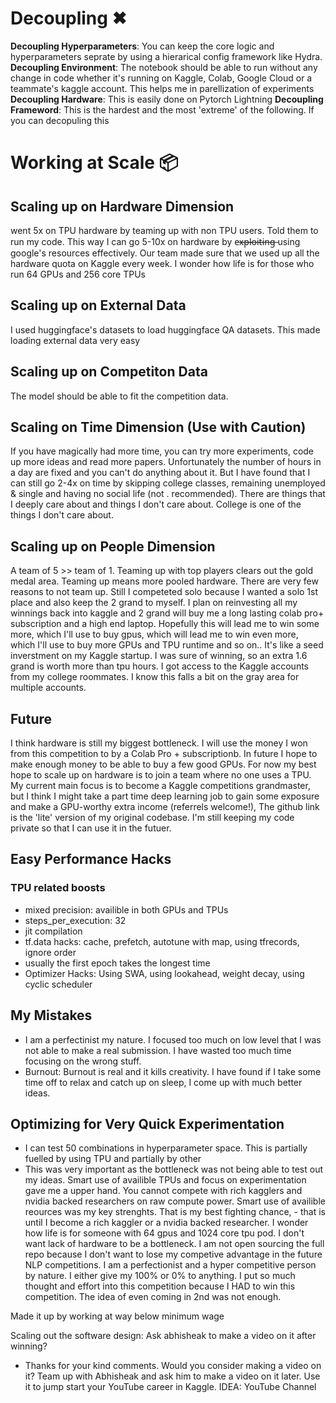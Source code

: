 # Decoupling ✖
__Decoupling Hyperparameters__: You can keep the core logic and hyperparameters seprate by using a hierarical config framework like Hydra. 
__Decoupling Environment__: The notebook should be able to run without any change in code whether it's running on Kaggle, Colab, Google Cloud or a teammate's kaggle account. This helps me in parellization of experiments
__Decoupling Hardware__: This is easily done on Pytorch Lightning
__Decoupling Frameword__: This is the hardest and the most 'extreme' of the following. If you can decopuling this


# Working at Scale 📦
## Scaling up on Hardware Dimension
went 5x on TPU hardware by teaming up with non TPU users. Told them to run my code. This way I can go 5-10x on hardware by e̶x̶p̶l̶o̶i̶t̶i̶n̶g̶  using google's resources effectively. Our team made sure that we used up all the hardware quota on Kaggle every week. I wonder how life is for those who run 64 GPUs and 256 core TPUs

## Scaling up on External Data
I used huggingface's datasets to load huggingface QA datasets. This made loading external data very easy

## Scaling up on Competiton Data
The model should be able to fit the competition data. 

## Scaling on Time Dimension (Use with Caution)
If you have magically had more time, you can try more experiments, code up more ideas and read more papers. Unfortunately the number of hours in a day are fixed and you can't do anything about it. But I have found that I can still go 2-4x on time by skipping college classes, remaining unemployed & single and having no social life (not . recommended). There are things that I deeply care about and things I don't care about. College is one of the things I don't care about. 


## Scaling up on People Dimension
A team of 5 >> team of 1. Teaming up with top players clears out the gold medal area. Teaming up means more pooled hardware. There are very few reasons to not team up. Still I competeted solo because I wanted a solo 1st place and also keep the 2 grand to myself. I plan on reinvesting all my winnings back into kaggle and 2 grand will buy me a long lasting colab pro+ subscription and a high end laptop. Hopefully this will lead me to win some more,  which I'll use to buy gpus, which will lead me to win even more, which I'll use to buy more GPUs and TPU runtime and so on..  It's like a seed inverstment on my Kaggle startup. I was sure of winning, so an extra 1.6 grand is worth more than tpu hours. 
I got access to the Kaggle accounts from my college roommates. I know this falls a bit on the gray area for multiple accounts. 

## Future
I think hardware is still my biggest bottleneck. I will use the money I won from this competition to by a Colab Pro + subscriptionb. In future I hope to make enough money to be able to buy a few good GPUs. For now my best hope to scale up on hardware is to join a team where no one uses a TPU. My current main focus is to become a Kaggle competitions grandmaster, but I think I might take a part time deep learning job to gain some exposure and make a GPU-worthy extra income (referrels welcome!), The github link is the 'lite' version of my original codebase. I'm still keeping my code private so that I can use it in the futuer. 

## Easy Performance Hacks

### TPU related boosts
- mixed precision: availible in both GPUs and TPUs
- steps_per_execution: 32
- jit compilation
- tf.data hacks: cache, prefetch, autotune with map, using tfrecords, ignore order
- usually the first epoch takes the longest time
- Optimizer Hacks: Using SWA, using lookahead, weight decay, using cyclic scheduler

## My Mistakes
- I am a perfectinist my nature. I focused too much on low level that I was not able to make a real submission. I have wasted too much time focusing on the wrong stuff. 
- Burnout: Burnout is real and it kills creativity. I have found if I take some time off to relax and catch up on sleep, I come up with much better ideas. 

## Optimizing for Very Quick Experimentation
- I can test 50 combinations in hyperparameter space. This is partially fuelled by using TPU and partially by other 
- This was very important as the bottleneck was not being able to test out my ideas. 
Smart use of availible TPUs and focus on experimentation gave me a upper hand. 
You cannot compete with rich kagglers and nvidia backed researchers on raw compute power. Smart use of availible reources was my key strenghts. That is my best fighting chance, - that is until I become a rich kaggler or a nvidia backed researcher. I wonder how life is for someone with 64 gpus and 1024 core tpu pod. I don't want lack of hardware to be a bottleneck. 
I am not open sourcing the full repo because I don't want to lose my competive advantage in the future NLP competitions. 
I am a perfectionist and a hyper competitive person by nature. I either give my 100% or 0% to anything. I put so much thought and effort into this competition because I HAD to win this competition. The idea of even coming in 2nd was not enough. 

Made it up by working at way below minimum wage

Scaling out the software design: Ask abhisheak to make a video on it after winning? 
- Thanks for your kind comments. Would you consider making a video on it? 
Team up with Abhisheak and ask him to make a video on it later. Use it to jump start your YouTube career in Kaggle. 
IDEA: YouTube Channel